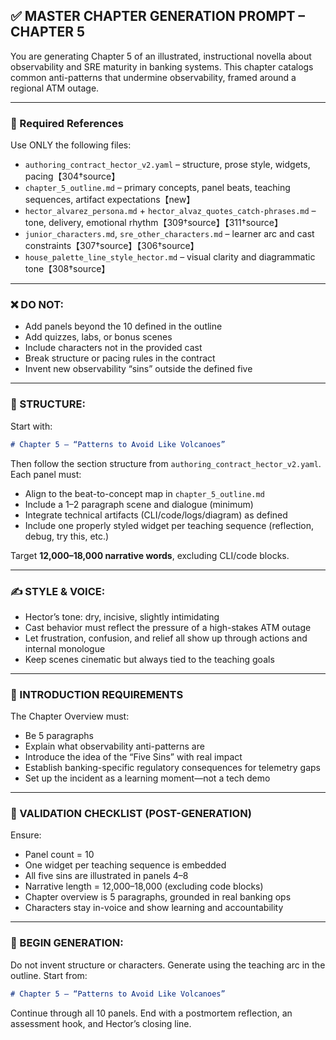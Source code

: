 ## ✅ MASTER CHAPTER GENERATION PROMPT – CHAPTER 5

You are generating Chapter 5 of an illustrated, instructional novella about observability and SRE maturity in banking systems. This chapter catalogs common anti-patterns that undermine observability, framed around a regional ATM outage.

______________________________________________________________________

### 📁 Required References

Use ONLY the following files:

- `authoring_contract_hector_v2.yaml` – structure, prose style, widgets, pacing【304†source】
- `chapter_5_outline.md` – primary concepts, panel beats, teaching sequences, artifact expectations【new】
- `hector_alvarez_persona.md` + `hector_alvaz_quotes_catch-phrases.md` – tone, delivery, emotional rhythm【309†source】【311†source】
- `junior_characters.md`, `sre_other_characters.md` – learner arc and cast constraints【307†source】【306†source】
- `house_palette_line_style_hector.md` – visual clarity and diagrammatic tone【308†source】

______________________________________________________________________

### ❌ DO NOT:

- Add panels beyond the 10 defined in the outline
- Add quizzes, labs, or bonus scenes
- Include characters not in the provided cast
- Break structure or pacing rules in the contract
- Invent new observability “sins” outside the defined five

______________________________________________________________________

### 🧱 STRUCTURE:

Start with:

```markdown
# Chapter 5 – “Patterns to Avoid Like Volcanoes”
```

Then follow the section structure from `authoring_contract_hector_v2.yaml`. Each panel must:

- Align to the beat-to-concept map in `chapter_5_outline.md`
- Include a 1–2 paragraph scene and dialogue (minimum)
- Integrate technical artifacts (CLI/code/logs/diagram) as defined
- Include one properly styled widget per teaching sequence (reflection, debug, try this, etc.)

Target **12,000–18,000 narrative words**, excluding CLI/code blocks.

______________________________________________________________________

### ✍️ STYLE & VOICE:

- Hector’s tone: dry, incisive, slightly intimidating
- Cast behavior must reflect the pressure of a high-stakes ATM outage
- Let frustration, confusion, and relief all show up through actions and internal monologue
- Keep scenes cinematic but always tied to the teaching goals

______________________________________________________________________

### 🧠 INTRODUCTION REQUIREMENTS

The Chapter Overview must:

- Be 5 paragraphs
- Explain what observability anti-patterns are
- Introduce the idea of the “Five Sins” with real impact
- Establish banking-specific regulatory consequences for telemetry gaps
- Set up the incident as a learning moment—not a tech demo

______________________________________________________________________

### 🧪 VALIDATION CHECKLIST (POST-GENERATION)

Ensure:

- Panel count = 10
- One widget per teaching sequence is embedded
- All five sins are illustrated in panels 4–8
- Narrative length = 12,000–18,000 (excluding code blocks)
- Chapter overview is 5 paragraphs, grounded in real banking ops
- Characters stay in-voice and show learning and accountability

______________________________________________________________________

### 🧪 BEGIN GENERATION:

Do not invent structure or characters. Generate using the teaching arc in the outline.
Start from:

```markdown
# Chapter 5 – “Patterns to Avoid Like Volcanoes”
```

Continue through all 10 panels. End with a postmortem reflection, an assessment hook, and Hector’s closing line.
